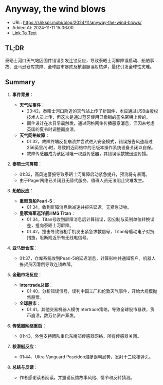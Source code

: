 # Anyway, the wind blows
- URL: https://shkspr.mobi/blog/2024/11/anyway-the-wind-blows/
- Added At: 2024-11-11 15:06:00
- [Link To Text](2024-11-11-anyway,-the-wind-blows_raw.md)

## TL;DR
泰晤士河口天气站因固件错误引发连锁反应，导致泰晤士河屏障误启动、船舶事故、亚马逊仓库故障、全球股市暴跌及核潜艇误射核弹，最终引发全球性灾难。

## Summary
1. **事件背景**：
   - **天气站事件**：
     - 23:42，泰晤士河口附近的天气站上传了新固件，本应通过USB由授权技术人员上传，但这次是通过蓝牙使用已撤销的签名密钥上传的。
     - 固件设计在次日早晨触发，通过网格网络传播恶意消息，但因未考虑英国的夏令时调整而崩溃。
   - **天气网络故障**：
     - 01:32，故障终端反复崩溃并尝试进入安全模式，错误报告风速超过256英里/小时，导致附近网络中的旧版本操作系统设备关闭以自保。
     - 故障传感器成为该区域唯一权威传感器，其错误读数被迅速传播。

2. **泰晤士河屏障**：
   - 01:33，高风速警报导致泰晤士河屏障启动紧急提升，预测将有暴雨。
   - 由于Pager网络已关闭且无替代服务，值班人员无法阻止灾难发生。

3. **船舶反应**：
   - **重型货船Pearl-5**：
     - 01:34，收到屏障消息后减速并报告延迟，无紧急货物。
   - **皇家海军巡洋舰HMS Titan**：
     - 01:34，Titan号收到屏障消息后计算错误，因公制与英制单位转换误差，撞向泰晤士河屏障。
     - 01:42，撞击导致首相手机发出紧急求救信号，Titan号启动电子对抗措施，阻断附近所有无线电信号。

4. **亚马逊仓库**：
   - 01:37，仓库系统收到Pearl-5的延迟消息，计算影响并通知客户，机器人拣货员因滑倒导致连锁故障。

5. **金融市场反应**：
   - **Intertrade总部**：
     - 01:40，分析错误信号，误判中国工厂和伦敦天气事件，开始大规模抛售股票。
   - **全球股市**：
     - 01:41，其他交易机器人模仿Intertrade策略，导致全球股市暴跌，货币崩溃，数万亿资产蒸发。

6. **传感器网络重启**：
   - 01:43，外包支持团队重启东南部传感器网络，所有传感器关闭。

7. **核潜艇反应**：
   - 01:44，Ultra Vanguard Poseidon潜艇误判局势，发射十二枚核弹头。

8. **总结与反馈**：
   - 作者感谢读者阅读，并邀请反馈故事风格、情节和反转猜测。
